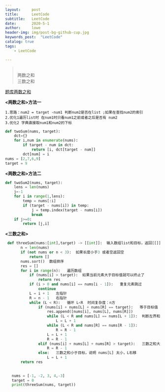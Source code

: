 ```yaml
---
layout:     post
title:      LeetCode
subtitle:   LeetCode
date:       2020-5-1
author:     lowe
header-img: img/post-bg-github-cup.jpg
keywords_post:  "LeetCode"
catalog: true
tags:
    - LeetCode

---
```

><br/>两数之和
><br/>三数之和

[题库两数之和](https://leetcode-cn.com/problems/two-sum/)

************<两数之和>方法一************

    1.思路：num2 = target -num1 判断num2是否在list ;如果在查找num2的索引
    2.优化1遍历list时 在num1时只看num1之前或者之后是否有 num2
    3.优化2 字典直接取num1和num2的下标
   ```python
   def twoSum(nums, target):
       dct={}
       for i,num in enumerate(nums):
           if target - num in dct:
               return [i, dct[target - num]]
           dct[num] = i
   nums = [2,7,6,9]
   target = 9
   ```    

************<两数之和>方法二************
   ```python
   def twoSum2(nums, target):
       lens = len(nums)
       j=-1
       for i in range(1,lens):
           temp = nums[:i]
           if (target - nums[i]) in temp:
               j = temp.index(target - nums[i])
               break
       if j>=0:
           return [j,i]
   ```

************<三数之和>************
```python
 def threeSum(nums:[int],target) -> [[int]]:  输入数组list和目标，返回[[]]
       n = len(nums)
       if (not nums or n < 3):  如果长度小于3 或者空返回空
           return []
       nums.sort()  数组排序
       res = []
       for i in range(n):   遍历数组
           if (nums[i] > target):  如果当前元素大于目标值就可以终止了
               return res
           if (i > 0 and nums[i] == nums[i - 1]):   重复元素跳过
               continue
           L = i + 1   左指针
           R = n - 1   右指针
           while (L < R):   循环 L<R  时间复杂度：n方
               if (nums[i] + nums[L] + nums[R] == target):   等于目标值
                   res.append([nums[i], nums[L], nums[R]])
                   while (L < R and nums[L] == nums[L + 1]):  判断左界和右界是否和下一位置重复，去除重复解。并同时将 L,RL,R 移到下一位置，寻找新的解
                       L = L + 1
                   while (L < R and nums[R] == nums[R - 1]):
                       R = R - 1
                   L = L + 1
                   R = R - 1
               elif (nums[i] + nums[L] + nums[R] > target):   三数之和大于目标，说明 nums[R] 太大，R左移
                   R = R - 1
               else:   三数之和小于目标，说明 nums[L] 太小，L右移
                   L = L + 1
       return res
   
   
   nums = [-1, -2, 3, 4,-3]
   target = 0
   print(threeSum(nums, target))
  
```